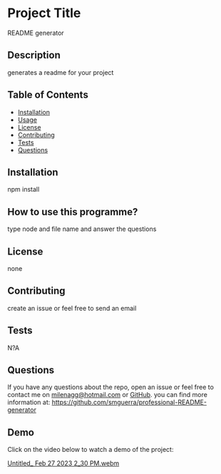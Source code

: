 
# Project Title
README generator

## Description
generates a readme for your project 

## Table of Contents 
* [Installation](#installation) 
* [Usage](#usage) 
* [License](#license)
* [Contributing](#contributing)
* [Tests](#test)
* [Questions](#questions)
    
## Installation
npm install

## How to use this programme?
type node and file name and answer the questions

## License 
none

## Contributing
create an issue or feel free to send an email 

## Tests
N?A

## Questions
    
If you have any questions about the repo, open an issue or feel free to contact me on milenagg@hotmail.com or [GitHub](https://github.com/smguerra). you can find more information at: https://github.com/smguerra/professional-README-generator

## Demo

Click on the video below to watch a demo of the project:

[Untitled_ Feb 27 2023 2_30 PM.webm](https://user-images.githubusercontent.com/118385737/221590892-1359afdf-5259-4239-b167-f7cd9a75929e.webm)




